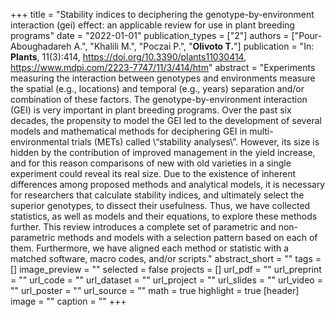 +++
title = "Stability indices to deciphering the genotype-by-environment interaction (gei) effect: an applicable review for use in plant breeding programs"
date = "2022-01-01"
publication_types = ["2"]
authors = ["Pour-Aboughadareh A.", "Khalili M.", "Poczai P.", "**Olivoto T.**"]
publication = "In: **Plants**, 11(3):414, https://doi.org/10.3390/plants11030414, https://www.mdpi.com/2223-7747/11/3/414/htm"
abstract = "Experiments measuring the interaction between genotypes and environments measure the spatial (e.g., locations) and temporal (e.g., years) separation and/or combination of these factors. The genotype-by-environment interaction (GEI) is very important in plant breeding programs. Over the past six decades, the propensity to model the GEI led to the development of several models and mathematical methods for deciphering GEI in multi-environmental trials (METs) called \\&ldquo;stability analyses\\&rdquo;. However, its size is hidden by the contribution of improved management in the yield increase, and for this reason comparisons of new with old varieties in a single experiment could reveal its real size. Due to the existence of inherent differences among proposed methods and analytical models, it is necessary for researchers that calculate stability indices, and ultimately select the superior genotypes, to dissect their usefulness. Thus, we have collected statistics, as well as models and their equations, to explore these methods further. This review introduces a complete set of parametric and non-parametric methods and models with a selection pattern based on each of them. Furthermore, we have aligned each method or statistic with a matched software, macro codes, and/or scripts."
abstract_short = ""
tags = []
image_preview = ""
selected = false
projects = []
url_pdf = ""
url_preprint = ""
url_code = ""
url_dataset = ""
url_project = ""
url_slides = ""
url_video = ""
url_poster = ""
url_source = ""
math = true
highlight = true
[header]
image = ""
caption = ""
+++
